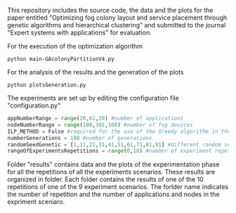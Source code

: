 This repository includes the source code, the data and the plots for the paper entitled "Optimizing fog colony layout and service placement through genetic algorithms and hierarchical clustering" and submitted to the journal "Expert systems with applications" for evaluation.



For the execution of the optimization algorithm

```
python main-GAcolonyPartitionV4.py
```

For the analysis of the results and the generation of the plots

```
python plotsGeneration.py
```

The experiments are set up by editing the configuration file "configuration.py"

```python
appNumberRange = range(20,61,20) #number of applications
nodeNumberRange = range(100,301,100) #number of fog devices
ILP_METHOD = False #required for the use of the Greedy algorithm in the service placement phase
numberGenerations = 100 #number of generations
randomSeedGenetic = [1,11,21,31,41,51,61,71,81,91] #different random seeds for each experiment repetition
rangeOfExperimentsRepetitions = range(0,10) #number of experiment repetitions for each experimental scenario
```

Folder "results" contains data and the plots of the experimentation phase for all the repetitions of all the experiments scenarios. These results are organized in folder. Each folder contains the results of one of the 10 repetitions of one of the 9 experiment scenarios. The forlder name indicates the number of repetition and the number of applications and nodes in the expriment sceniaro.
